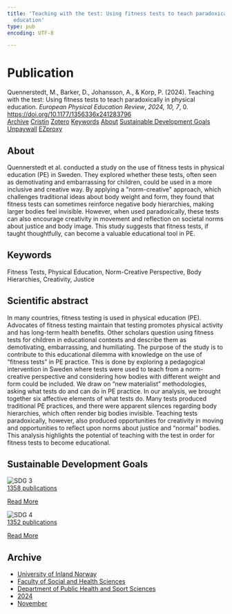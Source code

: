 ```yaml
---
title: 'Teaching with the test: Using fitness tests to teach paradoxically in physical
  education'
type: pub
encoding: UTF-8

---
```

<h1>Publication</h1>
<article id="csl-bib-container-85SUFEJ6" class="csl-bib-container">
  <div class="csl-bib-body"> <div class="csl-entry">Quennerstedt, M., Barker, D., Johansson, A., &#38; Korp, P. (2024). Teaching with the test: Using fitness tests to teach paradoxically in physical education. <i>European Physical Education Review</i>, <i>2024, 10, 7</i>, 0. <a href="https://doi.org/10.1177/1356336x241283796">https://doi.org/10.1177/1356336x241283796</a></div> </div>
  <div class="csl-bib-buttons">
    <a href="#taxonomy-article-85SUFEJ6" alt="archive" class="csl-bib-button">Archive</a>
    <a href="https://app.cristin.no/results/show.jsf?id=2324976" alt="Cristin" class="csl-bib-button">Cristin</a>
    <a href="http://zotero.org/groups/5881554/items/85SUFEJ6" alt="Zotero" class="csl-bib-button">Zotero</a>
    <a href="#keywords-article-85SUFEJ6" alt="keywords" class="csl-bib-button">Keywords</a>
    <a href="#about-article-85SUFEJ6" alt="about_pub" class="csl-bib-button">About</a>
    <a href="#sdg-article-85SUFEJ6" alt="sdg" class="csl-bib-button">Sustainable Development Goals</a>
    <a href="https://journals.sagepub.com/doi/pdf/10.1177/1356336X241283796" alt="Unpaywall" class="csl-bib-button">Unpaywall</a>
    <a href="https://journals.sagepub.com/doi/pdf/10.1177/1356336X241283796" alt="EZproxy" class="csl-bib-button">EZproxy</a>
  </div>
  <div id="csl-bib-meta-container-85SUFEJ6"></div>
</article>
<div id="csl-bib-meta-85SUFEJ6" class="csl-bib-meta">
  <article id="about-article-85SUFEJ6" class="about_pub-article">
    <h1>About</h1>
    Quennerstedt et al. conducted a study on the use of fitness tests in physical education (PE) in Sweden. They explored whether these tests, often seen as demotivating and embarrassing for children, could be used in a more inclusive and creative way. By applying a "norm-creative" approach, which challenges traditional ideas about body weight and form, they found that fitness tests can sometimes reinforce negative body hierarchies, making larger bodies feel invisible. However, when used paradoxically, these tests can also encourage creativity in movement and reflection on societal norms about justice and body image. This study suggests that fitness tests, if taught thoughtfully, can become a valuable educational tool in PE.
  </article>
  <article id="keywords-article-85SUFEJ6" class="keywords-article">
    <h1>Keywords</h1>
    Fitness Tests, Physical Education, Norm-Creative Perspective, Body Hierarchies, Creativity, Justice
  </article>
  <article id="abstract-article-85SUFEJ6" class="abstract-article">
    <h1>Scientific abstract</h1>
    In many countries, fitness testing is used in physical education (PE). Advocates of fitness testing maintain that testing promotes physical activity and has long-term health benefits. Other scholars question using fitness tests for children in educational contexts and describe them as demotivating, embarrassing, and humiliating. The purpose of the study is to contribute to this educational dilemma with knowledge on the use of “fitness tests” in PE practice. This is done by exploring a pedagogical intervention in Sweden where tests were used to teach from a norm-creative perspective and considering how bodies with different weight and form could be included. We draw on “new materialist” methodologies, asking what tests do and can do in PE practice. In our analysis, we brought together six affective elements of what tests do. Many tests produced traditional PE practices, and there were apparent silences regarding body hierarchies, which often render big bodies invisible. Teaching tests paradoxically, however, also produced opportunities for creativity in moving and opportunities to reflect upon norms about justice and “normal” bodies. This analysis highlights the potential of teaching with the test in order for fitness tests to become educational.
  </article>
  <article id="sdg-article-85SUFEJ6" class="sdg-article">
    <h1>Sustainable Development Goals</h1>
    <div class="sdg-container"><div id="sdg3" class="sdg">
        <img src="{{< params subfolder >}}images/sdg/sdg03_en.png" class="image" alt="SDG 3">
        <div class="sdg-overlay">
          <a href="/en/archive/?key=?sdg=3#archive" class="sdg-publication-count"><span>1358</span> publications</a>
          <p><a href="https://sdgs.un.org/goals/goal3" class="sdg-read-more">Read More</a></p>
        </div>
      </div> <div id="sdg4" class="sdg">
        <img src="{{< params subfolder >}}images/sdg/sdg04_en.png" class="image" alt="SDG 4">
        <div class="sdg-overlay">
          <a href="/en/archive/?key=?sdg=4#archive" class="sdg-publication-count"><span>1352</span> publications</a>
          <p><a href="https://sdgs.un.org/goals/goal4" class="sdg-read-more">Read More</a></p>
        </div>
      </div></div>
  </article>
  <article id="taxonomy-article-85SUFEJ6" class="taxonomy-article">
    <h1>Archive</h1>
    <ul>
      <li>
        <a href="/en/archive/?key=3DCRN523">University of Inland Norway</a>
      </li>
      <li>
        <a href="/en/archive/?key=IDKFS3MX">Faculty of Social and Health Sciences</a>
      </li>
      <li>
        <a href="/en/archive/?key=FJXE3Z8X">Department of Public Health and Sport Sciences</a>
      </li>
      <li>
        <a href="/en/archive/?key=DLUBDP8T">2024</a>
      </li>
      <li>
        <a href="/en/archive/?key=ANWITLIG">November</a>
      </li>
    </ul>
  </article>
</div>

